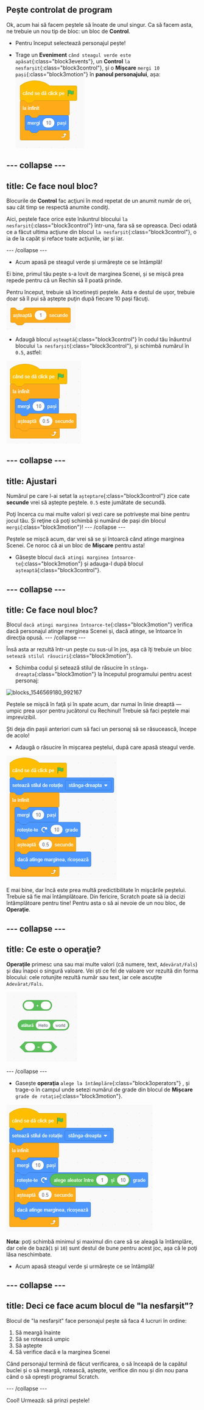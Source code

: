 ## Pește controlat de program
Ok, acum hai să facem peștele să înoate de unul singur. Ca să facem asta, ne trebuie un nou tip de bloc: un bloc de **Control**. 

+ Pentru început selectează personajul pește!

+ Trage un **Eveniment** `când steagul verde este apăsat`{:class="block3events"}, un **Control** `la nesfarșit`{:class="block3control"}, și o **Mișcare** `mergi 10 pași`{:class="block3motion"} în **panoul personajului**, așa: 
![blocks_1546569177_729224](images/blocks_1546569177_729224.png)

--- collapse ---
---
title: Ce face noul bloc?
---

Blocurile de **Control** fac acţiuni în mod repetat de un anumit număr de ori, sau cât timp se respectă anumite condiţi.

Aici, peștele face orice este înăuntrul blocului `la nesfarșit`{:class="block3control"} într-una, fara să se opreasca. Deci odată ce a făcut ultima acţiune din blocul `la nesfarșit`{:class="block3control"}, o ia de la capăt și reface toate acţiunile, iar și iar.

--- /collapse ---

+ Acum apasă pe steagul verde și urmărește ce se întâmplă!

Ei bine, primul tău pește s-a lovit de marginea Scenei, și se mișcă prea repede pentru că un Rechin să îl poată prinde.

Pentru început, trebuie să încetinești peștele. Asta e destul de ușor, trebuie doar să îl pui să aștepte puţin după fiecare 10 pași făcuţi.
![blocks_1546569178_800881](images/blocks_1546569178_800881.png)


+ Adaugă blocul `așteaptă`{:class="block3control"} în codul tău înăuntrul blocului `la nesfarșit`{:class="block3control"}, și schimbă numărul în `0.5`, astfel:


![blocks_1546569179_881654](images/blocks_1546569179_881654.png)


--- collapse ---
---
title: Ajustari
---

Numărul pe care l-ai setat la `așteptare`{:class="block3control"} zice cate **secunde** vrei să aștepte peștele. `0.5` este jumătate de secundă.

Poţi încerca cu mai multe valori și vezi care se potrivește mai bine pentru jocul tău. Și reţine că poţi schimbă și numărul de pași din blocul `mergi`{:class="block3motion"}!
--- /collapse ---

Peștele se mișcă acum, dar vrei să se și întoarcă când atinge marginea Scenei. Ce noroc că ai un bloc de **Mișcare** pentru asta!

+ Găsește blocul `dacă atingi marginea întoarce-te`{:class="block3motion"} și adauga-l după blocul `așteaptă`{:class="block3control"}.

--- collapse ---
---
title: Ce face noul bloc?
---

Blocul `dacă atingi marginea întoarce-te`{:class="block3motion"} verifica dacă personajul atinge merginea Scenei și, dacă atinge, se întoarce în direcţia opusă.
--- /collapse ---

Însă asta ar rezultă într-un pește cu sus-ul în jos, așa că îţi trebuie un bloc `setează stilul răsuciri`{:class="block3motion"}.

+ Schimba codul și setează stilul de răsucire în `stânga-dreapta`{:class="block3motion"} la începutul programului pentru acest personaj:

![blocks_1546569180_992167](images/blocks_1546569180_992167.png)

Peștele se mișcă în faţă și în spate acum, dar numai în linie dreaptă — umpic prea ușor pentru jucătorul cu Rechinul! Trebuie să faci peștele mai imprevizibil.

Ști deja din pașii anteriori cum să faci un personaj să se răsucească, începe de acolo!

+ Adaugă o răsucire în mișcarea peștelui, după care apasă steagul verde.

![blocks_1546569182_10717](images/blocks_1546569182_10717.png)

E mai bine, dar încă este prea multă predictibilitate în mișcările peștelui. Trebuie să fie mai întâmplătoare. Din fericire, Scratch poate să ia decizi întâmplătoare pentru tine! Pentru asta o să ai nevoie de un nou bloc, de **Operaţie**.

--- collapse ---
---
title: Ce este o operaţie?
---

**Operaţile** primesc una sau mai multe valori (că numere, text, `Adevărat/Fals`) și dau înapoi o singură valoare. Vei ști ce fel de valoare vor rezultă din forma blocului: cele rotunjite rezultă număr sau text, iar cele ascuţite `Adevărat/Fals`.

![blocks_1546569183_229207](images/blocks_1546569183_229207.png)

--- /collapse ---

+ Gasește **operaţia** `alege la întâmplăre`{:class="block3operators"} , și trage-o în campul unde setezi numărul de grade din blocul de **Mișcare** `grade de rotaţie`{:class="block3motion"}.

![blocks_1546569184_331149](images/blocks_1546569184_331149.png)

**Nota**: poţi schimbă minimul și maximul din care să se aleagă la întâmplăre, dar cele de bază(`1` și `10`) sunt destul de bune pentru acest joc, așa că le poţi lăsa neschimbate.

+ Acum apasă steagul verde și urmărește ce se întâmplă!

--- collapse ---
---
title: Deci ce face acum blocul de "la nesfarșit"?
---

Blocul de "la nesfarșit" face personajul pește să faca 4 lucruri în ordine:
1. Să meargă înainte
1. Să se rotească umpic
1. Să aștepte
1. Să verifice dacă e la marginea Scenei  

Când personajul termină de făcut verificarea, o să înceapă de la capătul buclei și o să meargă, rotească, aștepte, verifice din nou și din nou pana când o să oprești programul Scratch.
 
 --- /collapse ---
 
Cool! Urmează: să prinzi peștele!

